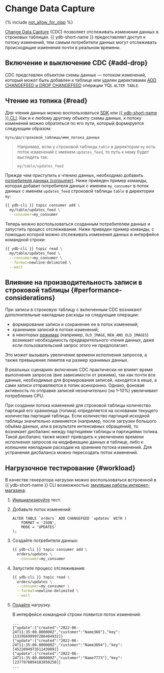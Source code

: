 # Change Data Capture

{% include [not_allow_for_olap](../_includes/not_allow_for_olap_note_main.md) %}

[Change Data Capture](../concepts/cdc.md) (CDC) позволяет отслеживать изменения данных в строковых таблицах. {{ ydb-short-name }} предоставляет доступ к потоку изменений, тем самым потребители данных могут отслеживать происходящие изменения почти в реальном времени.

## Включение и выключение CDC {#add-drop}

CDC представлен объектом схемы данных — потоком изменений, который может быть добавлен к таблице или удален директивами [ADD CHANGEFEED и DROP CHANGEFEED](../yql/reference/syntax/alter_table/changefeed.md) операции YQL `ALTER TABLE`.

## Чтение из топика {#read}

Для чтения данных можно воспользоваться [SDK](../reference/ydb-sdk/) или [{{ ydb-short-name }} CLI](../reference/ydb-cli/). Как и к любому другому объекту схемы данных, к потоку изменений можно обратиться по его пути, который формируется следующим образом:

```txt
путь/до/строковой_таблицы/имя_потока_данных
```

>Например, если у строковой таблицы `table` в директории `my` есть поток изменений с именем `updates_feed`, то путь к нему будет выглядеть так:
>
>```text
>my/table/updates_feed
>```

Прежде чем приступить к чтению данных, необходимо добавить [потребителя данных (consumer)](../concepts/datamodel/topic.md#consumer). Ниже приведен пример команды, которая добавит потребителя данных с именем `my_consumer` в поток данных с именем `updates_feed` строковой таблицы `table` в директории `my`:

```bash
{{ ydb-cli }} topic consumer add \
  my/table/updates_feed \
  --consumer=my_consumer
```

Теперь можно воспользоваться созданным потребителем данных и запустить процесс отслеживания. Ниже приведен пример команды, с помощью которой можно отслеживать изменения данных в интерфейсе командной строки:

```bash
{{ ydb-cli }} topic read \
  my/table/updates_feed \
  --consumer=my_consumer \
  --format=newline-delimited \
  --wait
```

## Влияние на производительность записи в строковой таблицы {#performance-considerations}

При записи в строковую таблицу с включенным CDC возникают дополнительные накладные расходы на следующие операции:

* формирование записи и сохранение ее в поток изменений;
* хранением записей в потоке изменений;
* в некоторых [режимах](../yql/reference/syntax/alter_table/changefeed.md) (например, `OLD_IMAGE`, `NEW_AND_OLD_IMAGES`) возникает необходимость предварительного чтения данных, даже если пользовательский запрос этого не предполагает.

Это может вызывать увеличение времени исполнения запросов, а также превышение лимитов на размер хранимых данных.

В реальных сценариях включение CDC практически не влияет время выполнения запросов (вне зависимости от режима), так как почти все данные, необходимые для формирования записей, находятся в кеше, а сами записи отправляются в топик асинхронно. Однако, фоновая активность по отправке записей незначительно (на 1–10%) увеличивает потребление CPU.

При создании потока изменений для строковой таблицы количество партиций его хранилища (топика) определяется на основании текущего количества партиций таблицы. Если количество партиций исходной таблицы значительно изменяется (например, после загрузки большого объёма данных, или в результате интенсивных обращений), то возникает дисбаланс между партициями таблицы и партициями топика. Такой дисбаланс также может приводить к увеличению времени исполнения запросов на модификацию данных в таблице, либо к излишним накладным расходам на хранение потока изменений. Для устранения дисбаланса можно пересоздать поток изменений.

## Нагрузочное тестирование {#workload}

В качестве генератора нагрузки можно воспользоваться встроенной в {{ ydb-short-name }} CLI возможностью [эмуляции работы интернет-магазина](../reference/ydb-cli/commands/workload/stock):

1. [Инициализируйте](../reference/ydb-cli/commands/workload/stock#init) тест.
1. Добавьте поток изменений:

    ```yql
    ALTER TABLE `orders` ADD CHANGEFEED `updates` WITH (
        FORMAT = 'JSON',
        MODE = 'UPDATES'
    );
    ```

1. Создайте потребителя данных:

    ```bash
    {{ ydb-cli }} topic consumer add \
      orders/updates \
      --consumer=my_consumer
    ```

1. Запустите процесс отслеживания:

    ```bash
    {{ ydb-cli }} topic read \
      orders/updates \
      --consumer=my_consumer \
      --format=newline-delimited \
      --wait
    ```

1. [Подайте](../reference/ydb-cli/commands/workload/stock#run) нагрузку.

    В интерфейсе командной строки появится поток изменений:

    ```text
    ...
    {"update":{"created":"2022-06-24T11:35:00.000000Z","customer":"Name366"},"key":[13195699997286404932]}
    {"update":{"created":"2022-06-24T11:35:00.000000Z","customer":"Name3894"},"key":[452209497351143909]}
    {"update":{"created":"2022-06-24T11:35:00.000000Z","customer":"Name7773"},"key":[2377978894183850258]}
    ...
    ```
